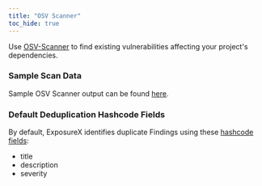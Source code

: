 ```yaml
---
title: "OSV Scanner"
toc_hide: true
---
```

Use [OSV-Scanner](https://github.com/google/osv-scanner) to find existing vulnerabilities affecting your project's dependencies.

### Sample Scan Data
Sample OSV Scanner output can be found [here](https://github.com/ExposureX/django-ExposureX/tree/master/unittests/scans/osv_scanner).

### Default Deduplication Hashcode Fields
By default, ExposureX identifies duplicate Findings using these [hashcode fields](https://docs.exposurex.com/en/working_with_findings/finding_deduplication/about_deduplication/):

- title
- description
- severity
